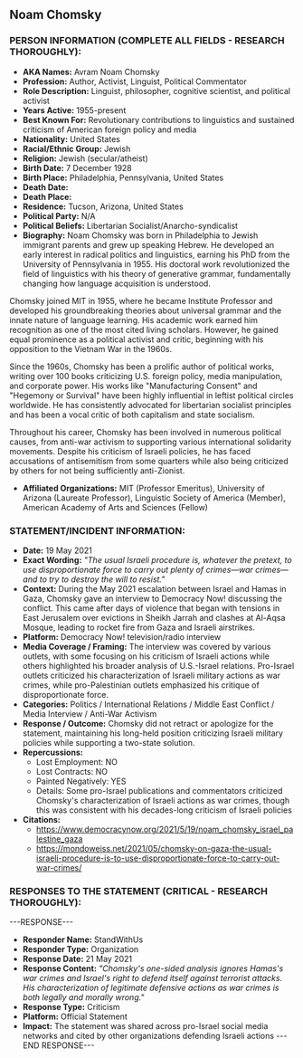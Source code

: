 ## Noam Chomsky

### PERSON INFORMATION (COMPLETE ALL FIELDS - RESEARCH THOROUGHLY):

- **AKA Names:** Avram Noam Chomsky
- **Profession:** Author, Activist, Linguist, Political Commentator
- **Role Description:** Linguist, philosopher, cognitive scientist, and political activist
- **Years Active:** 1955-present
- **Best Known For:** Revolutionary contributions to linguistics and sustained criticism of American foreign policy and media
- **Nationality:** United States
- **Racial/Ethnic Group:** Jewish
- **Religion:** Jewish (secular/atheist)
- **Birth Date:** 7 December 1928
- **Birth Place:** Philadelphia, Pennsylvania, United States
- **Death Date:** 
- **Death Place:** 
- **Residence:** Tucson, Arizona, United States
- **Political Party:** N/A
- **Political Beliefs:** Libertarian Socialist/Anarcho-syndicalist
- **Biography:** Noam Chomsky was born in Philadelphia to Jewish immigrant parents and grew up speaking Hebrew. He developed an early interest in radical politics and linguistics, earning his PhD from the University of Pennsylvania in 1955. His doctoral work revolutionized the field of linguistics with his theory of generative grammar, fundamentally changing how language acquisition is understood.

Chomsky joined MIT in 1955, where he became Institute Professor and developed his groundbreaking theories about universal grammar and the innate nature of language learning. His academic work earned him recognition as one of the most cited living scholars. However, he gained equal prominence as a political activist and critic, beginning with his opposition to the Vietnam War in the 1960s.

Since the 1960s, Chomsky has been a prolific author of political works, writing over 100 books criticizing U.S. foreign policy, media manipulation, and corporate power. His works like "Manufacturing Consent" and "Hegemony or Survival" have been highly influential in leftist political circles worldwide. He has consistently advocated for libertarian socialist principles and has been a vocal critic of both capitalism and state socialism.

Throughout his career, Chomsky has been involved in numerous political causes, from anti-war activism to supporting various international solidarity movements. Despite his criticism of Israeli policies, he has faced accusations of antisemitism from some quarters while also being criticized by others for not being sufficiently anti-Zionist.

- **Affiliated Organizations:** MIT (Professor Emeritus), University of Arizona (Laureate Professor), Linguistic Society of America (Member), American Academy of Arts and Sciences (Fellow)

### STATEMENT/INCIDENT INFORMATION:
- **Date:** 19 May 2021
- **Exact Wording:** *"The usual Israeli procedure is, whatever the pretext, to use disproportionate force to carry out plenty of crimes—war crimes—and to try to destroy the will to resist."*
- **Context:** During the May 2021 escalation between Israel and Hamas in Gaza, Chomsky gave an interview to Democracy Now! discussing the conflict. This came after days of violence that began with tensions in East Jerusalem over evictions in Sheikh Jarrah and clashes at Al-Aqsa Mosque, leading to rocket fire from Gaza and Israeli airstrikes.
- **Platform:** Democracy Now! television/radio interview
- **Media Coverage / Framing:** The interview was covered by various outlets, with some focusing on his criticism of Israeli actions while others highlighted his broader analysis of U.S.-Israel relations. Pro-Israel outlets criticized his characterization of Israeli military actions as war crimes, while pro-Palestinian outlets emphasized his critique of disproportionate force.
- **Categories:** Politics / International Relations / Middle East Conflict / Media Interview / Anti-War Activism
- **Response / Outcome:** Chomsky did not retract or apologize for the statement, maintaining his long-held position criticizing Israeli military policies while supporting a two-state solution.
- **Repercussions:**
  - Lost Employment: NO
  - Lost Contracts: NO
  - Painted Negatively: YES
  - Details: Some pro-Israel publications and commentators criticized Chomsky's characterization of Israeli actions as war crimes, though this was consistent with his decades-long criticism of Israeli policies
- **Citations:** 
  - https://www.democracynow.org/2021/5/19/noam_chomsky_israel_palestine_gaza
  - https://mondoweiss.net/2021/05/chomsky-on-gaza-the-usual-israeli-procedure-is-to-use-disproportionate-force-to-carry-out-war-crimes/

### RESPONSES TO THE STATEMENT (CRITICAL - RESEARCH THOROUGHLY):

---RESPONSE---
- **Responder Name:** StandWithUs
- **Responder Type:** Organization
- **Response Date:** 21 May 2021
- **Response Content:** *"Chomsky's one-sided analysis ignores Hamas's war crimes and Israel's right to defend itself against terrorist attacks. His characterization of legitimate defensive actions as war crimes is both legally and morally wrong."*
- **Response Type:** Criticism
- **Platform:** Official Statement
- **Impact:** The statement was shared across pro-Israel social media networks and cited by other organizations defending Israeli actions
---END RESPONSE---